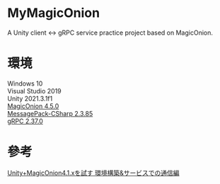 # MyMagicOnion
A Unity client <->  gRPC service practice project based on MagicOnion.

# 環境
Windows 10  
Visual Studio 2019  
Unity 2021.3.1f1  
[MagicOnion 4.5.0](https://github.com/Cysharp/MagicOnion#requirements)  
[MessagePack-CSharp 2.3.85](https://github.com/neuecc/MessagePack-CSharp/releases/tag/v2.3.85)  
[gRPC 2.37.0](https://packages.grpc.io/archive/2021/02/6102f67adeccb95afb32c2cef4198e50a5d77ee0-e2604501-c4b3-453d-bd11-fb9374a2fed8/index.xml)  

# 參考
[Unity+MagicOnion4.1.xを試す 環境構築&サービスでの通信編](https://zenn.dev/hrs/articles/magiconion-v4-1-x-unity-service)
